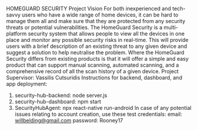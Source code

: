 HOMEGUARD SECURITY
Project Vision For both inexperienced and tech-savvy users who have a wide range of home devices, it can be hard to manage them all and make sure that they are protected from any security threats or potential vulnerabilities. The HomeGuard Security is a multi-platform security system that allows people to view all the devices in one place and monitor any possible security risks in real-time. This will provide users with a brief description of an existing threat to any given device and suggest a solution to help neutralise the problem. Where the HomeGuard Security differs from existing products is that it will offer a simple and easy product that can support manual scanning, automated scanning, and a comprehensive record of all the scan history of a given device.
Project Supervisor: Vassilis Cutsuridis
Instructions for backend, dashboard, and app deployment:
1.	security-hub-backend: node server.js
2.	security-hub-dashboard: npm start
3.	SecurityHubAgent: npx react-native run-android
In case of any potential issues relating to account creation, use these test credentials:
email: willbelding@gmail.com password: Rooney17
